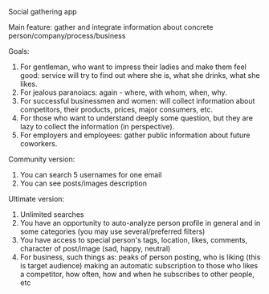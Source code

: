 Social gathering app

Main feature:
gather and integrate information about concrete person/company/process/business

Goals:
1. For gentleman, who want to impress their ladies and make them feel good:
service will try to find out where she is, what she drinks, what she likes.
2. For jealous paranoiacs: again - where, with whom, when, why.
3. For successful businessmen and women:
will collect information about competitors, their products, prices, major consumers, etc.
4. For those who want to understand deeply some question,
but they are lazy to collect the information (in perspective).
5. For employers and employees: gather public information about future coworkers.

Community version:
1. You can search 5 usernames for one email
2. You can see posts/images description

Ultimate version:
1. Unlimited searches
2. You have an opportunity to auto-analyze person profile in general
and in some categories (you may use several/preferred filters)
3. You have access to special person's tags, location, likes, comments,
character of post/image (sad, happy, neutral)
4. For business, such things as: peaks of person posting, who is liking (this is target audience)
making an automatic subscription to those who likes a competitor, how often, how and when he subscribes to other people, etc